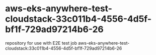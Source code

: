 # aws-eks-anywhere-test-cloudstack-33c011b4-4556-4d5f-bf1f-729ad97214b6-26
repository for use with E2E test job aws-eks-anywhere-test-cloudstack:33c011b4-4556-4d5f-bf1f-729ad97214b6-26
